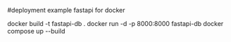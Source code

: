 #deployment example fastapi for docker

docker build -t fastapi-db .
docker run -d -p 8000:8000 fastapi-db
docker compose up --build

